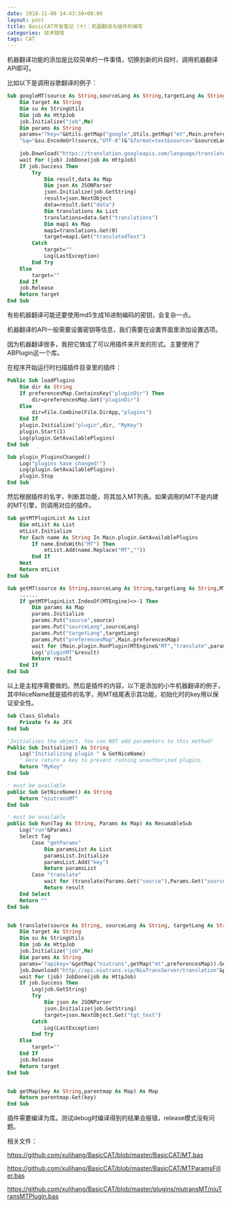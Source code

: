 ```yaml
---
date: 2018-11-08 14:43:50+08:00
layout: post
title: BasicCAT开发笔记（十）：机器翻译与插件的编写
categories: 技术随笔
tags: CAT
---
```


机器翻译功能的添加是比较简单的一件事情，切换到新的片段时，调用机器翻译API即可。

比如以下是调用谷歌翻译的例子：

```vb
Sub googleMT(source As String,sourceLang As String,targetLang As String) As ResumableSub
	Dim target As String
	Dim su As StringUtils
	Dim job As HttpJob
	job.Initialize("job",Me)
	Dim params As String
	params="?key="&Utils.getMap("google",Utils.getMap("mt",Main.preferencesMap)).Get("key")& _ 
	"&q="&su.EncodeUrl(source,"UTF-8")&"&format=text&source="&sourceLang&"&target="&targetLang
	
	job.Download("https://translation.googleapis.com/language/translate/v2"&params)
	wait For (job) JobDone(job As HttpJob)
	If job.Success Then
		Try
			Dim result,data As Map
			Dim json As JSONParser
			json.Initialize(job.GetString)
			result=json.NextObject
			data=result.Get("data")
			Dim translations As List
			translations=data.Get("translations")
			Dim map1 As Map
			map1=translations.Get(0)
			target=map1.Get("translatedText")
		Catch
			target=""
			Log(LastException)
		End Try
	Else
		target=""
	End If
	job.Release
	Return target
End Sub
```

有些机器翻译可能还要使用md5生成16进制编码的密钥，会复杂一点。

机器翻译的API一般需要设置密钥等信息，我们需要在设置界面里添加设置选项。

因为机器翻译很多，我把它做成了可以用插件来开发的形式。主要使用了ABPlugin这一个库。

在程序开始运行时扫描插件目录里的插件：

```vb
Public Sub loadPlugins
	Dim dir As String
	If preferencesMap.ContainsKey("pluginDir") Then
		dir=preferencesMap.Get("pluginDir")
	Else
		dir=File.Combine(File.DirApp,"plugins")
	End If
	plugin.Initialize("plugin",dir, "MyKey")
	plugin.Start(1)
	Log(plugin.GetAvailablePlugins)
End Sub

Sub plugin_PluginsChanged()
	Log("plugins have changed!")
	Log(plugin.GetAvailablePlugins)
	plugin.Stop
End Sub
```

然后根据插件的名字，判断其功能，将其加入MT列表。如果调用的MT不是内建的MT引擎，则调用对应的插件。

```vb
Sub getMTPluginList As List
	Dim mtList As List
	mtList.Initialize
	For Each name As String In Main.plugin.GetAvailablePlugins
		If name.EndsWith("MT") Then
			mtList.Add(name.Replace("MT",""))
		End If
	Next
	Return mtList
End Sub

Sub getMT(source As String,sourceLang As String,targetLang As String,MTEngine As String) As ResumableSub
    ......
	If getMTPluginList.IndexOf(MTEngine)<>-1 Then
		Dim params As Map
		params.Initialize
		params.Put("source",source)
		params.Put("sourceLang",sourceLang)
		params.Put("targetLang",targetLang)
		params.Put("preferencesMap",Main.preferencesMap)
		wait for (Main.plugin.RunPlugin(MTEngine&"MT","translate",params)) complete (result As String)
		Log("pluginMT"&result)
		Return result
	End If
End Sub
```

以上是主程序需要做的。然后是插件的内容，以下是添加的小牛机器翻译的例子，其中NiceName就是插件的名字，用MT结尾表示其功能，初始化时的key用以保证安全性。

```vb
Sub Class_Globals
	Private fx As JFX
End Sub

'Initializes the object. You can NOT add parameters to this method!
Public Sub Initialize() As String
	Log("Initializing plugin " & GetNiceName)
	' Here return a key to prevent running unauthorized plugins
	Return "MyKey"
End Sub

' must be available
public Sub GetNiceName() As String
	Return "niutransMT"
End Sub

' must be available
public Sub Run(Tag As String, Params As Map) As ResumableSub
	Log("run"&Params)
	Select Tag
		Case "getParams"
			Dim paramsList As List
			paramsList.Initialize
			paramsList.Add("key")
			Return paramsList
		Case "translate"
			wait for (translate(Params.Get("source"),Params.Get("sourceLang"),Params.Get("targetLang"),Params.Get("preferencesMap"))) complete (result As String)
			Return result
	End Select
	Return ""
End Sub


Sub translate(source As String, sourceLang As String, targetLang As String,preferencesMap As Map) As ResumableSub
	Dim target As String
	Dim su As StringUtils
	Dim job As HttpJob
	job.Initialize("job",Me)
	Dim params As String
	params="?apikey="&getMap("niutrans",getMap("mt",preferencesMap)).Get("key")&"&src_text="&su.EncodeUrl(source,"UTF-8")&"&from="&sourceLang&"&to="&targetLang
	job.Download("http://api.niutrans.vip/NiuTransServer/translation"&params)
	wait For (job) JobDone(job As HttpJob)
	If job.Success Then
		Log(job.GetString)
		Try
			Dim json As JSONParser
			json.Initialize(job.GetString)
		    target=json.NextObject.Get("tgt_text")
		Catch
			Log(LastException)
		End Try
	Else
		target=""
	End If
	job.Release
	Return target
End Sub


Sub getMap(key As String,parentmap As Map) As Map
	Return parentmap.Get(key)
End Sub
```

插件需要编译为库。测试debug时编译得到的结果会报错，release模式没有问题。

相关文件：

<https://github.com/xulihang/BasicCAT/blob/master/BasicCAT/MT.bas>

<https://github.com/xulihang/BasicCAT/blob/master/BasicCAT/MTParamsFiller.bas>

<https://github.com/xulihang/BasicCAT/blob/master/plugins/niutransMT/niuTransMTPlugin.bas>